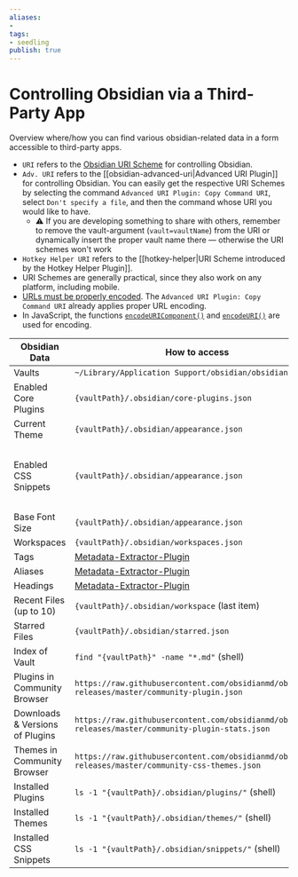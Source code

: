 ```yaml
---
aliases: 
- 
tags:
- seedling
publish: true
---
```


# Controlling Obsidian via a Third-Party App
Overview where/how you can find various obsidian-related data in a form accessible to third-party apps.

- `URI` refers to the [Obsidian URI Scheme](https://help.obsidian.md/Advanced+topics/Using+obsidian+URI#Using+Obsidian+URIs) for controlling Obsidian.
- `Adv. URI` refers to the [[obsidian-advanced-uri\|Advanced URI Plugin]] for controlling Obsidian. You can easily get the respective URI Schemes by selecting the command `Advanced URI Plugin: Copy Command URI`, select `Don't specify a file`, and then the command whose URI you would like to have. 
	- ⚠️ If you are developing something to share with others, remember to remove the vault-argument (`vault=vaultName`) from the URI or dynamically insert the proper vault name there — otherwise the URI schemes won't work
- `Hotkey Helper URI` refers to the [[hotkey-helper\|URI Scheme introduced by the Hotkey Helper Plugin]].
- URI Schemes are generally practical, since they also work on any platform, including mobile.
- [URLs must be properly encoded](https://www.w3schools.com/tags/ref_urlencode.ASP). The `Advanced URI Plugin: Copy Command URI` already applies proper URL encoding.
- In JavaScript, the functions [`encodeURIComponent()`](https://developer.mozilla.org/en-US/docs/Web/JavaScript/Reference/Global_Objects/encodeURIComponent) and [`encodeURI()`](https://developer.mozilla.org/en-US/docs/Web/JavaScript/Reference/Global_Objects/encodeURI) are used for encoding.

| Obsidian Data                   | How to access                                                                                       | How to control                                                                                                                                                                              |
| ------------------------------- | --------------------------------------------------------------------------------------------------- | ------------------------------------------------------------------------------------------------------------------------------------------------------------------------------------------- |
| Vaults                          | `~/Library/Application Support/obsidian/obsidian.json`                                              |                                                                                                                                                                                             |
| Enabled Core Plugins            | `{vaultPath}/.obsidian/core-plugins.json`                                                           |                                                                                                                                                                                             |
| Current Theme                   | `{vaultPath}/.obsidian/appearance.json`                                                             | Theme Switcher Command (via Adv. URI)                                                                                                                                                       |
| Enabled CSS Snippets            | `{vaultPath}/.obsidian/appearance.json`                                                             | Renaming a snippet located in `"{vaultPath}/.obsidian/snippets/"` basically works as a OFF-Switch, since CSS is live-reloaded by Obsidian. (renaming the file back, would be the on-switch) |
| Base Font Size                  | `{vaultPath}/.obsidian/appearance.json`                                                             |                                                                                                                                                                                             |
| Workspaces                      | `{vaultPath}/.obsidian/workspaces.json`                                                             | Open Workspace (Adv. URI)                                                                                                                                                                   |
| Tags                            | [Metadata-Extractor-Plugin](https://github.com/kometenstaub/metadata-extractor)                     | Open / Search (URI)                                                                                                                                                                         |
| Aliases                         | [Metadata-Extractor-Plugin](https://github.com/kometenstaub/metadata-extractor)                     | Open (URI)                                                                                                                                                                                  |
| Headings                        | [Metadata-Extractor-Plugin](https://github.com/kometenstaub/metadata-extractor)                     | Open Heading (Adv. URI)                                                                                                                                                                     |
| Recent Files (up to 10)         | `{vaultPath}/.obsidian/workspace` (last item)                                                       | Open (URI)                                                                                                                                                                                  |
| Starred Files                   | `{vaultPath}/.obsidian/starred.json`                                                                | Open (URI)                                                                                                                                                                                  |
| Index of Vault                  | `find "{vaultPath}" -name "*.md"` (shell)                                                           | Open (URI)                                                                                                                                                                                  |
| Plugins in Community Browser    | `https://raw.githubusercontent.com/obsidianmd/obsidian-releases/master/community-plugin.json`       | Hotkey Helper URI                                                                                                                                                                           |
| Downloads & Versions of Plugins | `https://raw.githubusercontent.com/obsidianmd/obsidian-releases/master/community-plugin-stats.json` | Hotkey Helper URI                                                                                                                                                                           |
| Themes in Community Browser     | `https://raw.githubusercontent.com/obsidianmd/obsidian-releases/master/community-css-themes.json`   |                                                                                                                                                                                             |
| Installed Plugins               | `ls -1 "{vaultPath}/.obsidian/plugins/"` (shell)                                                    | Hotkey Helper URI                                                                                                                                                                           |
| Installed Themes                | `ls -1 "{vaultPath}/.obsidian/themes/"` (shell)                                                     |                                                                                                                                                                                             |
| Installed CSS Snippets          | `ls -1 "{vaultPath}/.obsidian/snippets/"` (shell)                                                   |                                                                                                                                                                                             |

